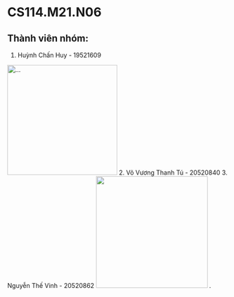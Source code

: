 # CS114.M21.N06
## Thành viên nhóm:
1. Huỳnh Chấn Huy - 19521609
<img src="https://user-images.githubusercontent.com/67409357/161460469-41722c7a-b9dd-485a-87dd-427ae35fdda6.jpg" alt="..." width="250" />
2. Võ Vương Thanh Tú - 20520840
3. Nguyễn Thế Vinh - 20520862
<img src="https://user-images.githubusercontent.com/95330636/161460486-bf6b122c-a21c-43b1-b445-c264466caedb.jpg" width="254">
.
